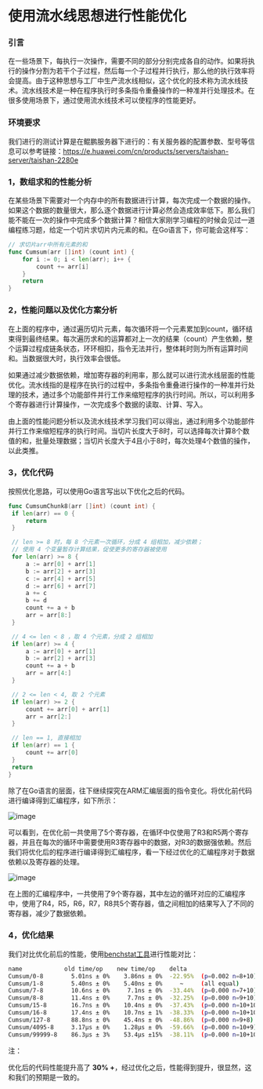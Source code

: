 # 使用流水线思想进行性能优化

### 引言

在一些场景下，每执行一次操作，需要不同的部分分别完成各自的动作。如果将执行的操作分割为若干个子过程，然后每一个子过程并行执行，那么他的执行效率将会提高。由于这种思想与工厂中生产流水线相似，这个优化的技术称为流水线技术。流水线技术是一种在程序执行时多条指令重叠操作的一种准并行处理技术。在很多使用场景下，通过使用流水线技术可以使程序的性能更好。

### 环境要求

我们进行的测试计算是在鲲鹏服务器下进行的：有关服务器的配置参数、型号等信息可以参考链接：https://e.huawei.com/cn/products/servers/taishan-server/taishan-2280e

### 1，数组求和的性能分析

在某些场景下需要对一个内存中的所有数据进行计算，每次完成一个数据的操作。如果这个数据的数量很大，那么逐个数据进行计算必然会造成效率低下。那么我们能不能在一次的操作中完成多个数据计算？相信大家刚学习编程的时候会见过一道编程练习题，给定一个切片求切片内元素的和。在Go语言下，你可能会这样写：

```go
// 求切片arr中所有元素的和
func Cumsum(arr []int) (count int) {
	for i := 0; i < len(arr); i++ {
		count += arr[i]     
	}
	return
}
```

### 2，性能问题以及优化方案分析

在上面的程序中，通过遍历切片元素，每次循环将一个元素累加到count，循环结束得到最终结果。每次遍历求和的运算都对上一次的结果（count）产生依赖，整个运算过程成链条状态，环环相扣，指令无法并行，整体耗时则为所有运算时间和。当数据很大时，执行效率会很低。

如果通过减少数据依赖，增加寄存器的利用率，那么就可以进行流水线层面的性能优化。流水线指的是程序在执行的过程中，多条指令重叠进行操作的一种准并行处理的技术，通过多个功能部件并行工作来缩短程序的执行时间。所以，可以利用多个寄存器进行计算操作，一次完成多个数据的读取、计算、写入。

由上面的性能问题分析以及流水线技术学习我们可以得出，通过利用多个功能部件并行工作来缩短程序的执行时间。当切片长度大于8时，可以选择每次计算8个数值的和，批量处理数据；当切片长度大于4且小于8时，每次处理4个数值的操作，以此类推。

### 3，优化代码

按照优化思路，可以使用Go语言写出以下优化之后的代码。

   ```go
   func CumsumChunk8(arr []int) (count int) {
	if len(arr) == 0 {
		return
	}

    // len >= 8 时，每 8 个元素一次循环，分成 4 组相加，减少依赖；
    // 使用 4 个变量暂存计算结果，促使更多的寄存器被使用
	for len(arr) >= 8 {
		a := arr[0] + arr[1]
		b := arr[2] + arr[3]
		c := arr[4] + arr[5]
		d := arr[6] + arr[7]
		a += c
		b += d
		count += a + b
		arr = arr[8:]
	}

    // 4 <= len < 8 ，取 4 个元素，分成 2 组相加
	if len(arr) >= 4 {
		a := arr[0] + arr[1]
		b := arr[2] + arr[3]
		count += a + b
		arr = arr[4:]
	}

    // 2 <= len < 4, 取 2 个元素
	if len(arr) >= 2 {
		count += arr[0] + arr[1]
		arr = arr[2:]
	}

    // len == 1, 直接相加
	if len(arr) == 1 {
		count += arr[0]
	}
	return
   }
   ```

除了在Go语言的层面，往下继续探究在ARM汇编层面的指令变化。将优化前代码进行编译得到汇编程序，如下所示：

![image](images/beforPipeline.jpg)   

可以看到，在优化前一共使用了5个寄存器，在循环中仅使用了R3和R5两个寄存器，并且在每次的循环中需要使用R3寄存器中的数据，对R3的数据强依赖。然后我们将优化后的程序进行编译得到汇编程序，看一下经过优化的汇编程序对于数据依赖以及寄存器的处理。

![image](images/afterPipeline.jpg)   

在上图的汇编程序中，一共使用了9个寄存器，其中左边的循环对应的汇编程序中，使用了R4，R5，R6，R7，R8共5个寄存器，值之间相加的结果写入了不同的寄存器，减少了数据依赖。

### 4，优化结果

我们对比优化前后的性能，使用[benchstat工具](https://godoc.org/golang.org/x/perf/cmd/benchstat)进行性能对比：

   ```bash
   name            old time/op    new time/op    delta
   Cumsum/0-8        5.01ns ± 0%    3.86ns ± 0%  -22.95%  (p=0.002 n=8+10)
   Cumsum/1-8        5.40ns ± 0%    5.40ns ± 0%     ~     (all equal)
   Cumsum/7-8        10.6ns ± 0%     7.1ns ± 0%  -33.44%  (p=0.000 n=7+10)
   Cumsum/8-8        11.4ns ± 0%     7.7ns ± 0%  -32.25%  (p=0.000 n=9+10)
   Cumsum/15-8       16.7ns ± 0%    10.4ns ± 0%  -37.43%  (p=0.000 n=10+10)
   Cumsum/16-8       17.4ns ± 0%    10.7ns ± 1%  -38.33%  (p=0.000 n=10+10)
   Cumsum/127-8      88.8ns ± 0%    45.4ns ± 0%  -48.86%  (p=0.000 n=9+8)
   Cumsum/4095-8     3.17µs ± 0%    1.28µs ± 0%  -59.66%  (p=0.000 n=10+9)
   Cumsum/99999-8    86.3µs ± 3%    53.4µs ±15%  -38.11%  (p=0.000 n=10+10)
   ```

注：

[^Cumsum/0-8]: Cumsum表示测试的项目，8表示计算所用的核数
[^ns]: 每次操作的耗时平均值（纳秒）
[^x%]: 样本离散值
[^(p=...   n=...]: p表示结果的可信程度，p值越大可信程度越低；n表示样本数量

优化后的代码性能提升高了 **30% +**，经过优化之后，性能得到提升，很显然，这和我们的预期是一致的。
